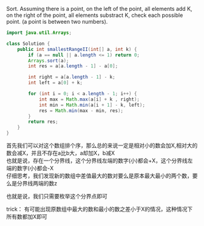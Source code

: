 Sort.
Assuming there is a point, on the left of the point, all elements add K, on the right of the point, all elements substract K, check each possible point. (a point is between two numbers).

```java
import java.util.Arrays;

class Solution {
    public int smallestRangeII(int[] a, int k) {
        if (a == null || a.length <= 1) return 0;
        Arrays.sort(a);
        int res = a[a.length - 1] - a[0];

        int right = a[a.length - 1] - k;
        int left = a[0] + k;

        for (int i = 0; i < a.length - 1; i++) {
            int max = Math.max(a[i] + k , right);
            int min = Math.min(a[i + 1] - k, left);
            res = Math.min(max - min, res);
        }
        return res;
    }
}
```

首先我们可以对这个数组排个序，那么总的来说一定是相对小的数会加X,相对大的数会减X，并且不存在a比b大，a却加X，b减X  
也就是说，存在一个分界线，这个分界线左端的数字(小)都会+X，这个分界线左端的数字(小)都会-X  
仔细思考，我们发现新的数组中差值最大的数对要么是原本最大最小的两个数，要么是分界线两端的数z  

也就是说，我们只需要枚举这个分界点即可  

trick：
有可能出现原数组中最大的数和最小的数之差小于X的情况，这种情况下所有数都加X即可
